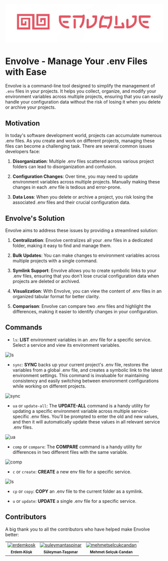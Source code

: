 ![alt text](./logo.png)

# Envolve - Manage Your .env Files with Ease

Envolve is a command-line tool designed to simplify the management of `.env` files in your projects. It helps you collect, organize, and modify your environment variables across multiple projects, ensuring that you can easily handle your configuration data without the risk of losing it when you delete or archive your projects.

## Motivation

In today's software development world, projects can accumulate numerous .env files. As you create and work on different projects, managing these files can become a challenging task. There are several common issues developers face:

1. **Disorganization**: Multiple .env files scattered across various project folders can lead to disorganization and confusion.

2. **Configuration Changes**: Over time, you may need to update environment variables across multiple projects. Manually making these changes in each .env file is tedious and error-prone.

3. **Data Loss**: When you delete or archive a project, you risk losing the associated .env files and their crucial configuration data.

## Envolve's Solution

Envolve aims to address these issues by providing a streamlined solution:

1. **Centralization**: Envolve centralizes all your .env files in a dedicated folder, making it easy to find and manage them.

2. **Bulk Updates**: You can make changes to environment variables across multiple projects with a single command.

3. **Symlink Support**: Envolve allows you to create symbolic links to your .env files, ensuring that you don't lose crucial configuration data when projects are deleted or archived.

4. **Visualization**: With Envolve, you can view the content of .env files in an organized tabular format for better clarity.

5. **Comparison**: Envolve can compare two .env files and highlight the differences, making it easier to identify changes in your configuration.

## Commands

-   `ls`: **LIST** environment variables in an .env file for a specific service. Select a service and view its environment variables.

![ls](https://i.imgur.com/Bp8GEiB.gif)
    
-   `sync`: **SYNC** backs up your current project's .env file, restores the variables from a global .env file, and creates a symbolic link to the latest environment settings. This command is invaluable for maintaining consistency and easily switching between environment configurations while working on different projects.

![sync](https://i.imgur.com/cV4HbGz.gif)
    
-   `ua` or `update-all`: The **UPDATE-ALL** command is a handy utility for updating a specific environment variable across multiple service-specific .env files. You'll be prompted to enter the old and new values, and then it will automatically update these values in all relevant service .env files.

![ua](https://i.imgur.com/ig3K5PO.gif)
    
-   `comp` or `compare`: The **COMPARE** command is a handy utility for differences in two different files with the same variable.

![comp](https://i.imgur.com/cZR0UB9.gif)

    
-   `c` or `create`: **CREATE** a new env file for a specific service.

![ls](https://i.imgur.com/xNUBliW.gif)
    
-   `cp` or `copy`: **COPY** an .env file to the current folder as a symlink.
    
-   `u` or `update`: **UPDATE** a single .env file for a specific service.



## Contributors

A big thank you to all the contributors who have helped make Envolve better:

<table>
  <tr>
    <td align="center">
      <a href="https://github.com/erdemkosk">
        <img src="https://github.com/erdemkosk.png" width="100px;" alt="erdemkosk"/>
        <br />
        <sub><b>Erdem Köşk</b></sub>
      </a>
    </td>
    <td align="center">
      <a href="https://github.com/suleymantaspinar">
        <img src="https://github.com/suleymantaspinar.png" width="100px;" alt="suleymantaspinar"/>
        <br />
        <sub><b>Süleyman Taşpınar</b></sub>
      </a>
    </td>
    <td align="center">
      <a href="https://github.com/mscandan">
        <img src="https://github.com/mscandan.png" width="100px;" alt="mehmetselcukcandan"/>
        <br />
        <sub><b>Mehmet Selçuk Candan</b></sub>
      </a>
    </td>
  </tr>
</table>

